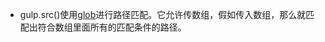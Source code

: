 * gulp.src()使用[glob](https://github.com/gulpjs/gulp/blob/master/docs/API.md)进行路径匹配。它允许传数组，假如传入数组，那么就匹配出符合数组里面所有的匹配条件的路径。